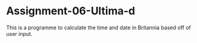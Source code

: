 # Assignment-06-Ultima-d
This is a programme to calculate the time and date in Britannia based off of user input.
